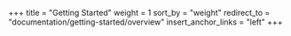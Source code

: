+++
title = "Getting Started"
weight = 1
sort_by = "weight"
redirect_to = "documentation/getting-started/overview"
insert_anchor_links = "left"
+++
